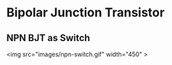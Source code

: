 # Bipolar Junction Transistor
## NPN BJT as Switch
<img src="images/npn-switch.gif" width="450" \>


